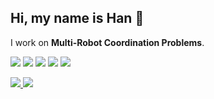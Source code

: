 
## Hi, my name is Han 👋
I work on **Multi-Robot Coordination Problems**.

![](https://img.shields.io/badge/python-3670A0?style=flat-square&logo=python&logoColor=fff)
![](https://img.shields.io/badge/-C%2B%2B-00599C?style=flat-square&logo=C%2B%2B&logoColor=fff)
![](https://img.shields.io/badge/-Pytorch-ee4c2c?style=flat-square&logo=Pytorch&logoColor=000)
![](https://img.shields.io/badge/-CMake-064F8C?style=flat-square&logo=CMake&logoColor=fff)
![](https://img.shields.io/badge/-VSCode-e34f26?style=flat-square&logo=Visual%20Studio%20Code&logoColor=fff)

<a href="#">
 <img src="https://github-readme-stats.vercel.app/api/top-langs/?username=MikeZheng777&layout=donut&theme=codeSTACKr">
 <img src="https://github-readme-stats.vercel.app/api?username=MikeZheng777&show_icons=true&theme=codeSTACKr&count_private=true">
</a>



